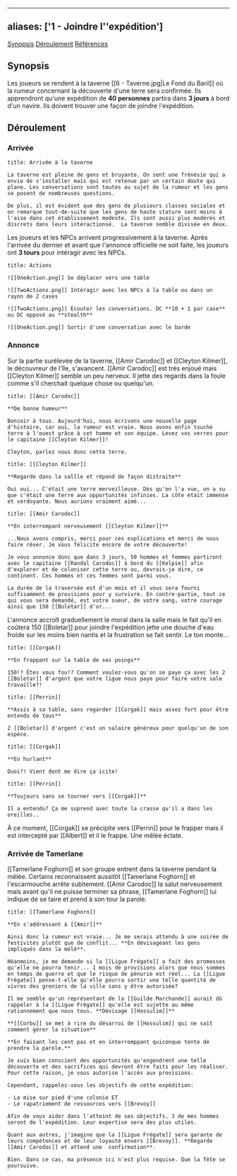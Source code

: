 
---
aliases: ['1 - Joindre l''expédition']
---

<span class="nav">[Synopsis](#Synopsis) [Déroulement](#Déroulement) [Références](#Références)</span>

## Synopsis
Les joueurs se rendent à la taverne [[6 - Taverne.jpg|Le Fond du Baril]] où la rumeur concernant la découverte d'une terre sera confirmée. Ils apprendront qu'une expédition de **40 personnes** partira dans **3 jours** à bord d'un navire. Ils doivent trouver une façon de joindre l'expédition.

## Déroulement
### Arrivée
```ad-info
title: Arrivée à la taverne

La taverne est pleine de gens et bruyante. On sent une frénésie qui a envie de s'installer mais qui est retenue par un certain doute qui plane. Les conversations sont toutes au sujet de la rumeur et les gens se posent de nombreuses questions.

De plus, il est évident que des gens de plusieurs classes sociales et on remarque tout-de-suite que les gens de haute stature sont moins à l'aise dans cet établissement modeste. Ils sont aussi plus modérés et discrets dans leurs intéractionsé.  La taverve semble divisée en deux.

```

Les joueurs et les NPCs arrivent progressivement à la taverne. Après l'arrivée du dernier et avant que l'annonce officielle ne soit faite, les joueurs ont **3 tours** pour intéragir avec les NPCs.

```ad-tip
title: Actions

![[OneAction.png]] Se déplacer vers une table

![[TwoActions.png]] Intéragir avec les NPCs à la table ou dans un rayon de 2 cases

![[TwoActions.png]] Écouter les conversations. DC **10 + 1 par case** ou DC opposé au **stealth**

![[OneAction.png]] Sortir d'une conversation avec le barde

```

### Annonce
Sur la partie surélevée de la taverne,  [[Amir Carodoc]] et [[Cleyton Kilmer]], le découvreur de l'île, s'avancent. [[Amir Carodoc]] est très enjoué mais [[Cleyton Kilmer]] semble un peu nerveux. Il jette des regards dans la foule comme s'il cherchait quelque chose ou quelqu'un.

```ad-quote
title: [[Amir Carodoc]]

**De bonne humeur**

Bonsoir à tous. Aujourd'hui, nous écrivons une nouvelle page d'histoire, car oui, la rumeur est vraie. Nous avons enfin touché terre à l'ouest grâce à cet homme et son équipe. Levez vos verres pour le capitaine [[Cleyton Kilmer]]!

Cleyton, parlez nous donc cette terre.
```

```ad-quote
title: [[Cleyton Kilmer]]

**Regarde dans la sallle et répond de façon distraite**

Oui oui... C'était une terre merveilleuse. Dès qu'on l'a vue, on a su que c'était une terre aux opportunités infinies. La côte était immense et verdoyante. Nous aurions vraiment aimé...
```

```ad-quote
title: [[Amir Carodoc]]

**En interrompant nerveusement [[Cleyton Kilmer]]**

...Nous avons compris, merci pour ces explications et merci de nous faire rêver. Je vous félicite encore de votre découverte!

Je vous annonce donc que dans 3 jours, 50 hommes et femmes partiront avec le capitaine [[Randal Carodoc]] à bord du [[Kelpie]] afin d'explorer et de coloniser cette terre ou, devrais-je dire, ce continent. Ces hommes et ces femmes sont parmi vous.

La durée de la traversée est d'un mois et il vous sera fourni suffisamment de provisions pour y survivre. En contre-partie, tout ce qui vous sera demandé, est votre sueur, de votre sang, votre courage ainsi que 150 [[Boletar]] d'or...
```

L'annonce accroît graduellement le moral dans la salle mais le fait qu'il en coûtera 150 [[Boletar]] pour joindre l'expédition jette une douche d'eau froide sur les moins bien nantis et la frustration se fait sentir. Le ton monte...

```ad-quote
title: [[Corgak]]

**En frappant sur la table de ses poings**

150!? Êtes vous fou!? Comment voulez-vous qu'on se paye ça avec les 2 [[Boletar]] d'argent que votre ligue nous paye pour faire votre sale travaille?!
```

```ad-quote
title: [[Perrin]]

**Assis à sa table, sans regarder [[Corgak]] mais assez fort pour être entendu de tous**

2 [[Boletar]] d'argent c'est un salaire généreux pour quelqu'un de son espèce.
```

```ad-quote
title: [[Corgak]]

**En hurlant**

Quoi?! Vient dont me dire ça icite!
```

```ad-quote
title: [[Perrin]]

**Toujours sans se tourner vers [[Corgak]]**

Il a entendu? Ça me suprend avec toute la crasse qu'il a dans les oreilles..
```

À ce moment, [[Corgak]] se précipite vers [[Perrin]] pour le frapper mais il est intercepté par [[Albert]] et il le frappe. Une mêlée éclate.

### Arrivée de Tamerlane
[[Tamerlane Foghorn]] et son groupe entrent dans la taverne pendant la mêlée. Certains reconnaissent aussitôt [[Tamerlane Foghorn]] et l'escarmouche arrête subitement. [[Amir Carodoc]] la salut nerveusement mais avant qu'il ne puisse terminer sa phrase, [[Tamerlane Foghorn]] lui indique de se taire et prend à son tour la parole.

```ad-quote
title: [[Tamerlane Foghorn]]

**En s'addressant à [[Amir]]**

Ainsi donc la rumeur est vraie... Je me serais attendu à une soirée de festivités plutôt que de conflit... **En dévisageant les gens impliqués dans la mélé**.

Néanmoins, je me demande si la [[Ligue Frégate]] a fait des promesses qu'elle ne pourra tenir... 1 mois de provisions alors que nous sommes en temps de guerre et que le risque de pénurie est réel... La [[Ligue Frégate]] pense-t-elle qu'elle pourra sortir une telle quantité de vivres des greniers de la ville sans y être autorisée?

Il me semble qu'un représentant de la [[Guilde Marchande]] aurait dû rappeler à la [[Ligue Frégate]] qu'elle est sujette au même rationnement que nous tous. **Dévisage [[Hossulim]]**

**[[Corbu]] se met à rire du désarroi de [[Hossulim]] qui ne sait comment gérer la situation**

**En faisant les cent pas et en interromppant quiconque tente de prendre la parole.**

Je suis bien conscient des opportunités qu'engendrent une telle découverte et des sacrifices qui devront être faits pour les réaliser. Pour cette raison, je vous autorise l'accès aux provisions.

Cependant, rappelez-vous les objectifs de cette expédition:

- La mise sur pied d'une colonie ET
- Le rapatriement de ressources vers [[Brevoy]]

Afin de vous aider dans l'atteint de ses objectifs, 3 de mes hommes seront de l'expédition. Leur expertise sera des plus utiles.

Quant aux autres, j'imagine que la [[Ligue Frégate]] sera garante de leurs compétences et de leur loyauté envers [[Brevoy]]. **Regarde [[Amir Carodoc]] et attend une  confirmation**.

Bien. Dans ce cas, ma présence ici n'est plus requise. Que la fête se poursuive. 
```


